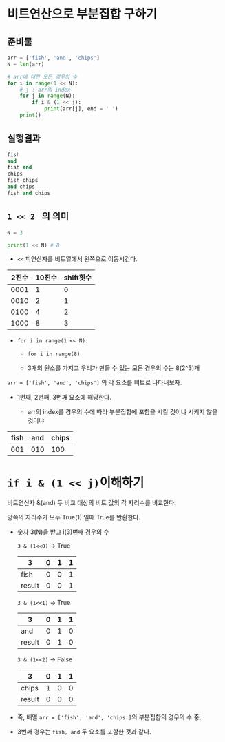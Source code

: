 # 비트연산으로 부분집합 구하기

## 준비물

```python
arr = ['fish', 'and', 'chips']
N = len(arr)

# arr에 대한 모든 경우의 수
for i in range(1 << N):
    # j : arr의 index
    for j in range(N):
        if i & (1 << j):
            print(arr[j], end = ' ')
    print()
```

## 실행결과

```python
fish
and
fish and
chips
fish chips
and chips
fish and chips
```

## `1 << 2 ` 의 의미

```python
N = 3

print(1 << N) # 8
```

- `<<` 피연산자를 비트열에서 왼쪽으로 이동시킨다. 

| 2진수  | 10진수 | shift횟수 |
| ---- | ---- | ------- |
| 0001 | 1    | 0       |
| 0010 | 2    | 1       |
| 0100 | 4    | 2       |
| 1000 | 8    | 3       |

- `for i in range(1 << N):` 
  
  - `for i in range(8)`
  
  - 3개의 원소를 가지고 우리가 만들 수 있는 모든 경우의 수는 8(2^3)개 

`arr = ['fish', 'and', 'chips']` 의 각 요소를 비트로 나타내보자.

- 1번째, 2번째, 3번째 요소에 해당한다.
  
  - arr의 index를 경우의 수에 따라 부분집합에 포함을 시킬 것이냐 시키지 않을 것이냐 

| fish | and | chips |
| ---- | --- | ----- |
| 001  | 010 | 100   |

# `if i & (1 << j)`이해하기

비트연산자 &(and) 두 비교 대상의 비트 값의 각 자리수를 비교한다.

양쪽의 자리수가 모두 True(1) 일때 True를 반환한다.

- 숫자 3(N)을 받고 i(3)번째 경우의 수 
  
  `3 & (1<<0)` -> True
  
  | 3      | 0   | 1   | 1   |
  | ------ | --- | --- | --- |
  | fish   | 0   | 0   | 1   |
  | result | 0   | 0   | 1   |
  
  `3 & (1<<1)` -> True
  
  | 3      | 0   | 1   | 1   |
  | ------ | --- | --- | --- |
  | and    | 0   | 1   | 0   |
  | result | 0   | 1   | 0   |
  
  `3 & (1<<2)` -> False
  
  | 3      | 0   | 1   | 1   |
  | ------ | --- | --- | --- |
  | chips  | 1   | 0   | 0   |
  | result | 0   | 0   | 0   |

- 즉, 배열 `arr = ['fish', 'and', 'chips']`의 부분집합의 경우의 수 중,

- 3번째 경우는 `fish, and` 두 요소를 포함한 것과 같다.
